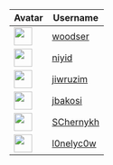 <!-- CONTRIBUTORS START -->
| Avatar | Username |
|--------|----------|
| <img src="https://avatars.githubusercontent.com/u/13068859?v=4" width="32"/> | [woodser](https://github.com/woodser) |
| <img src="https://avatars.githubusercontent.com/u/20237127?v=4" width="32"/> | [niyid](https://github.com/niyid) |
| <img src="https://avatars.githubusercontent.com/u/141429711?v=4" width="32"/> | [jiwruzim](https://github.com/jiwruzim) |
| <img src="https://avatars.githubusercontent.com/u/13008285?v=4" width="32"/> | [jbakosi](https://github.com/jbakosi) |
| <img src="https://avatars.githubusercontent.com/u/15806605?v=4" width="32"/> | [SChernykh](https://github.com/SChernykh) |
| <img src="https://avatars.githubusercontent.com/u/84252592?v=4" width="32"/> | [l0nelyc0w](https://github.com/l0nelyc0w) |
<!-- CONTRIBUTORS END -->









